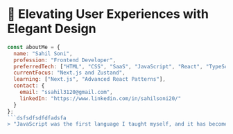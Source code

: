 # 🌟 Elevating User Experiences with Elegant Design

```javascript
const aboutMe = {
  name: "Sahil Soni",
  profession: "Frontend Developer",
  preferredTech: ["HTML", "CSS", "SaaS", "JavaScript", "React", "TypeScript", "Next.js"],
  currentFocus: "Next.js and Zustand",
  learning: ["Next.js", "Advanced React Patterns"],
  contact: {
    email: "ssahil3120@gmail.com",
    linkedIn: "https://www.linkedin.com/in/sahilsoni20/"
  }
};
```dsfsdfsdfdfadsfa
> "JavaScript was the first language I taught myself, and it has become an integral part of my skill set. I am always eager to dive deeper into its frameworks, libraries, and dependencies."
